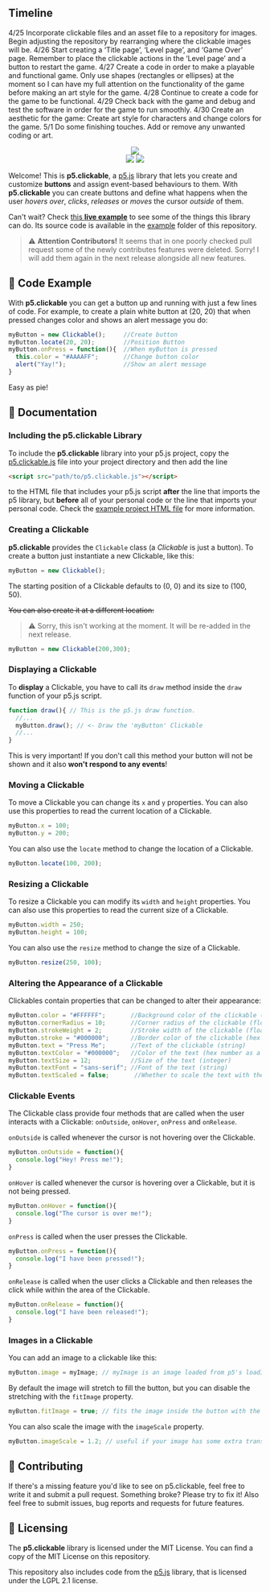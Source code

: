 ## Timeline

4/25  Incorporate clickable files and an asset file to a repository for images. Begin adjusting the repository by rearranging where the clickable images will be.
4/26 Start creating a ‘Title page’, ‘Level page’, and ‘Game Over’ page. Remember to place the clickable actions in the ‘Level page’ and a button to restart the game.
4/27  Create a code in order to make a playable and functional game. Only use shapes (rectangles or ellipses) at the moment so I can have my full attention on the functionality of the game before making an art style for the game.
4/28 Continue to create a code for the game to be functional.
4/29 Check back with the game and debug and test the software in order for the game to run smoothly.
4/30 Create an aesthetic for the game: Create art style for characters and change colors for the game.
5/1 Do some finishing touches. Add or remove any unwanted coding or art.


<p align="center">
  <img src="https://github.com/Lartu/p5.clickable/blob/master/images/logo.png">
  <br>
  <img src="https://img.shields.io/badge/license-MIT-red">
  <img src="https://img.shields.io/badge/current_version-1.2-green.svg">
</p>

Welcome! This is **p5.clickable**, a [p5.js](http://p5js.org) library that lets you create and customize **buttons** and assign event-based behaviours to them. With **p5.clickable** you can create buttons and define what happens when the user *hovers over*, *clicks*, *releases* or *moves* the cursor *outside* of them.

Can't wait? Check [this **live example**](https://lartu.github.io/projects/p5.clickable/example.html) to see some of the things this library can do. Its source code is available in the [example](example) folder of this repository.

>:warning: **Attention Contributors!** It seems that in one poorly checked pull request some of the newly contributes features were deleted. Sorry! I will add them again in the next release alongside all new features.

## :telescope: Code Example
With **p5.clickable** you can get a button up and running with just a few lines of code. For example, to create a plain white button at (20, 20) that when pressed changes color and shows an alert message you do:

```javascript
myButton = new Clickable();     //Create button
myButton.locate(20, 20);        //Position Button
myButton.onPress = function(){  //When myButton is pressed
  this.color = "#AAAAFF";       //Change button color
  alert("Yay!");                //Show an alert message
}
```
Easy as pie!

## :microscope: Documentation

### Including the p5.clickable Library

To include the **p5.clickable** library into your p5.js project, copy the [p5.clickable.js](library/p5.clickable.js) file into
your project directory and then add the line

```html
<script src="path/to/p5.clickable.js"></script>
```

to the HTML file that includes your p5.js script **after** the line that imports the p5 library, but **before** all of your personal code or the line that imports your personal code. Check the [example project HTML file](p5.clickable/example/example.html) for more information.

### Creating a Clickable

**p5.clickable** provides the `Clickable` class (a *Clickable* is just a button). To create a button just instantiate a new Clickable, like this:

```javascript
myButton = new Clickable();
```

The starting position of a Clickable defaults to (0, 0) and its size to (100, 50).

~~You can also create it at a different location:~~

>:warning: Sorry, this isn't working at the moment. It will be re-added in the next release.

```javascript
myButton = new Clickable(200,300);
```

### Displaying a Clickable

To **display** a Clickable, you have to call its `draw` method inside the `draw` function of your p5.js script.

```javascript
function draw(){ // This is the p5.js draw function.
  //...
  myButton.draw(); // <- Draw the 'myButton' Clickable
  //...
}
```

This is very important! If you don't call this method your button will not be shown and it also **won't respond
to any events**!

### Moving a Clickable

To move a Clickable you can change its `x` and `y` properties. You can also use this properties to read the current
location of a Clickable.

```javascript
myButton.x = 100;
myButton.y = 200;
```

You can also use the `locate` method to change the location of a Clickable.

```javascript
myButton.locate(100, 200);
```

### Resizing a Clickable

To resize a Clickable you can modify its `width` and `height` properties. You can also use this properties to read the current size of a Clickable.

```javascript
myButton.width = 250;
myButton.height = 100;
```

You can also use the `resize` method to change the size of a Clickable.

```javascript
myButton.resize(250, 100);
```

### Altering the Appearance of a Clickable

Clickables contain properties that can be changed to alter their appearance:

```javascript
myButton.color = "#FFFFFF";       //Background color of the clickable (hex number as a string)
myButton.cornerRadius = 10;       //Corner radius of the clickable (float)
myButton.strokeWeight = 2;        //Stroke width of the clickable (float)
myButton.stroke = "#000000";      //Border color of the clickable (hex number as a string)
myButton.text = "Press Me";       //Text of the clickable (string)
myButton.textColor = "#000000";   //Color of the text (hex number as a string)
myButton.textSize = 12;           //Size of the text (integer)
myButton.textFont = "sans-serif"; //Font of the text (string)
myButton.textScaled = false;       //Whether to scale the text with the clickable (boolean)
```

### Clickable Events

The Clickable class provide four methods that are called when the user interacts with a Clickable: `onOutside`, `onHover`, `onPress` and `onRelease`.

`onOutside` is called whenever the cursor is not hovering over the Clickable.

```javascript
myButton.onOutside = function(){
  console.log("Hey! Press me!");
}
```

`onHover` is called whenever the cursor is hovering over a Clickable, but it is not being pressed.

```javascript
myButton.onHover = function(){
  console.log("The cursor is over me!");
}
```

`onPress` is called when the user presses the Clickable.

```javascript
myButton.onPress = function(){
  console.log("I have been pressed!");
}
```

`onRelease` is called when the user clicks a Clickable and then releases the click while within the area of the Clickable.

```javascript
myButton.onRelease = function(){
  console.log("I have been released!");
}
```

### Images in a Clickable

You can add an image to a clickable like this:

```javascript
myButton.image = myImage; // myImage is an image loaded from p5's loadImage()
```

By default the image will stretch to fill the button, but you can disable the stretching with the `fitImage` property.

```javascript
myButton.fitImage = true; // fits the image inside the button with the image's original aspect ratio
```

You can also scale the image with the `imageScale` property.

```javascript
myButton.imageScale = 1.2; // useful if your image has some extra transparent padding
```

## :beers: Contributing
If there's a missing feature you'd like to see on p5.clickable, feel free to write it and submit a pull request. Something broke? Please try to fix it! Also feel free to submit issues, bug reports and requests for future features.

## :scroll: Licensing  
The **p5.clickable** library is licensed under the MIT License. You can find a copy of the MIT License on this repository.

This repository also includes code from the [p5.js](https://github.com/processing/p5.js) library, that is licensed under the LGPL 2.1 license.
